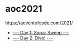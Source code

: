 # aoc2021

https://adventofcode.com/2021/

* [--- Day 1: Sonar Sweep ---](/days/d1.go)
* [--- Day 2: Dive! ---](/days/d2.go)